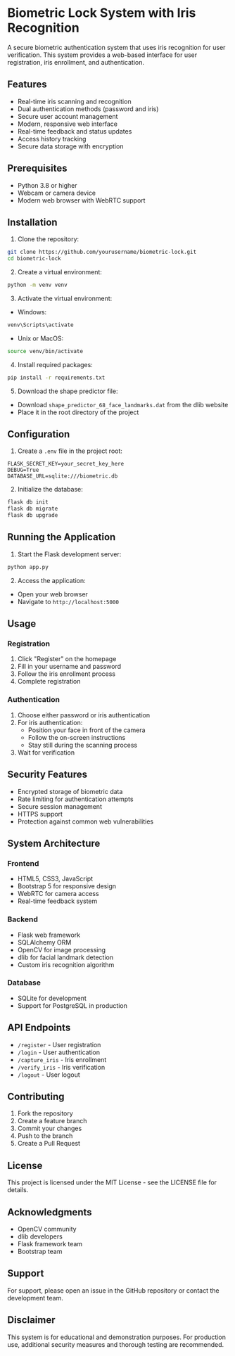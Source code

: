 # Biometric Lock System with Iris Recognition

A secure biometric authentication system that uses iris recognition for user verification. This system provides a web-based interface for user registration, iris enrollment, and authentication.

## Features

- Real-time iris scanning and recognition
- Dual authentication methods (password and iris)
- Secure user account management
- Modern, responsive web interface
- Real-time feedback and status updates
- Access history tracking
- Secure data storage with encryption

## Prerequisites

- Python 3.8 or higher
- Webcam or camera device
- Modern web browser with WebRTC support

## Installation

1. Clone the repository:
```bash
git clone https://github.com/yourusername/biometric-lock.git
cd biometric-lock
```

2. Create a virtual environment:
```bash
python -m venv venv
```

3. Activate the virtual environment:
- Windows:
```bash
venv\Scripts\activate
```
- Unix or MacOS:
```bash
source venv/bin/activate
```

4. Install required packages:
```bash
pip install -r requirements.txt
```

5. Download the shape predictor file:
- Download `shape_predictor_68_face_landmarks.dat` from the dlib website
- Place it in the root directory of the project

## Configuration

1. Create a `.env` file in the project root:
```env
FLASK_SECRET_KEY=your_secret_key_here
DEBUG=True
DATABASE_URL=sqlite:///biometric.db
```

2. Initialize the database:
```bash
flask db init
flask db migrate
flask db upgrade
```

## Running the Application

1. Start the Flask development server:
```bash
python app.py
```

2. Access the application:
- Open your web browser
- Navigate to `http://localhost:5000`

## Usage

### Registration
1. Click "Register" on the homepage
2. Fill in your username and password
3. Follow the iris enrollment process
4. Complete registration

### Authentication
1. Choose either password or iris authentication
2. For iris authentication:
   - Position your face in front of the camera
   - Follow the on-screen instructions
   - Stay still during the scanning process
3. Wait for verification

## Security Features

- Encrypted storage of biometric data
- Rate limiting for authentication attempts
- Secure session management
- HTTPS support
- Protection against common web vulnerabilities

## System Architecture

### Frontend
- HTML5, CSS3, JavaScript
- Bootstrap 5 for responsive design
- WebRTC for camera access
- Real-time feedback system

### Backend
- Flask web framework
- SQLAlchemy ORM
- OpenCV for image processing
- dlib for facial landmark detection
- Custom iris recognition algorithm

### Database
- SQLite for development
- Support for PostgreSQL in production

## API Endpoints

- `/register` - User registration
- `/login` - User authentication
- `/capture_iris` - Iris enrollment
- `/verify_iris` - Iris verification
- `/logout` - User logout

## Contributing

1. Fork the repository
2. Create a feature branch
3. Commit your changes
4. Push to the branch
5. Create a Pull Request

## License

This project is licensed under the MIT License - see the LICENSE file for details.

## Acknowledgments

- OpenCV community
- dlib developers
- Flask framework team
- Bootstrap team

## Support

For support, please open an issue in the GitHub repository or contact the development team.

## Disclaimer

This system is for educational and demonstration purposes. For production use, additional security measures and thorough testing are recommended.